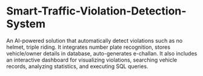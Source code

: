 # Smart-Traffic-Violation-Detection-System
An AI-powered solution that automatically detect violations such as no helmet, triple riding. It integrates number plate recognition, stores vehicle/owner details in database, auto-generates e-challan. It also includes an interactive dashboard for visualizing violations, searching vehicle records, analyzing statistics, and executing SQL queries.
